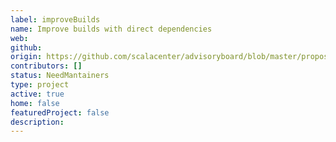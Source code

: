 ```yaml
---
label: improveBuilds
name: Improve builds with direct dependencies
web:
github:
origin: https://github.com/scalacenter/advisoryboard/blob/master/proposals/009-improve-direct-dependency-experience.md
contributors: []
status: NeedMantainers
type: project
active: true
home: false
featuredProject: false
description:
---
```

